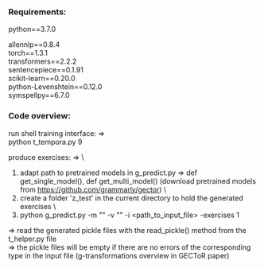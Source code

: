 ### Requirements:

python==3.7.0

allennlp==0.8.4 \
torch==1.3.1 \
transformers==2.2.2 \
sentencepiece==0.1.91 \
scikit-learn==0.20.0 \
python-Levenshtein==0.12.0 \
symspellpy==6.7.0


### Code overview:

run shell training interface: => \
python t_tempora.py 9


produce exercises: => \
1) adapt path to pretrained models in g_predict.py => def get_single_model(), def get_multi_model()  (download pretrained models from https://github.com/grammarly/gector) \
2) create a folder 'z_test' in the current directory to hold the generated exercises \
3) python g_predict.py -m "" -v "" -i <path_to_input_file> -exercises 1 

=> read the generated pickle files with the read_pickle() method from the t_helper.py file \
=> the pickle files will be empty if there are no errors of the corresponding type in the input file  (g-transformations overview in GECToR paper)

